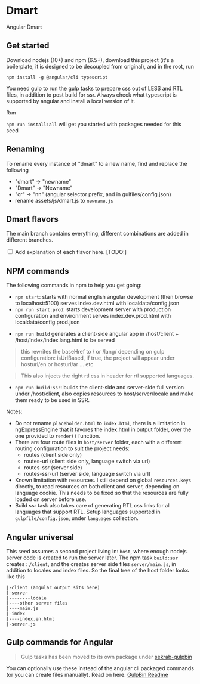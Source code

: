 # Dmart

Angular Dmart

## Get started

Download nodejs (10+) and npm (6.5+), download this project (it's a boilerplate, it is designed to be decoupled from original), and in the root, run 

`npm install -g @angular/cli typescript`

You need gulp to run the gulp tasks to prepare css out of LESS and RTL files, in addition to post build for ssr. Always check what typescript is supported by angular and install a local version of it.

Run

`npm run install:all` will get you started with packages needed for this seed

## Renaming

To rename every instance of "dmart" to a new name, find and replace the following
- "dmart" -> "newname"
- "Dmart" -> "Newname"
- "cr" -> "nn" (angular selector prefix, and in gulfiles/config.json)
- rename assets/js/dmart.js to `newname.js`

## Dmart flavors

The main branch contains everything, different combinations are added in different branches. 


<input type="checkbox"> Add explanation of each flavor here. [TODO:]

<!-- |             | SSR         | URL BASED | RTL
| ----------- | ----------- | --------- |-------
| ssr-url     | ✅         | ✅        |
| ssr         | ✅         |           |
| client-url  |             | ✅       |
| client      |             |            |
| ssr-url-rtl | ✅         | ✅        | ✅
| ssr-rtl     | ✅         |           | ✅
| client-url-rtl  |             | ✅       | ✅
| client-rtl      |             |            | ✅

1. ssr
2. ssr-rtl
3. client-only
4. client-only-rtl

// being url based does not need a lot of work -->

## NPM commands

The following commands in npm to help you get going:

- `npm start`: starts with normal english angular development (then browse to localhost:5100)
    serves index.dev.html with localdata/config.json
- `npm run start:prod`: starts development server with production configuration and environment
    serves index.dev.prod.html with localdata/config.prod.json

<!-- - `npm run network`: starts with 192.168.0.100:5200 as host to test localhost on mobile devices (change host in package.json)
- `npm run network:secure`: starts with normal english angular development, under https (then browse to https://192.168.0.100:5200) This option might need a local certificate to be created. This option needs https for iis to run mockup api. This option never works on Safari. -->

- `npm run build` generates a client-side angular app in /host/client + /host/index/index.lang.html to be served
> this rewrites the baseHref to / or /lang/ depending on gulp configuration: isUrlBased, 
> if true, the project will appear under hosturl/en or hosturl/ar ... etc

> This also injects the right rtl css in header for rtl supported languages.

- `npm run build:ssr`:  builds the client-side and server-side full version under /host/client, also copies resources to host/server/locale and make them ready to be used in SSR. 

Notes:

- Do not rename `placeholder.html` to `index.html`, there is a limitation in ngExpressEngine that it favores the index.html in output folder, over the one provided to `render()` function.
- There are four route files in `host/server` folder, each with a different routing configuration to suit the project needs: 
    - routes (client side only)
    - routes-url (client side only, language switch via url)
    - routes-ssr (server side)
    - routes-ssr-url (server side, language switch via url)
- Known limitation with resources. I still depend on global `resources.keys` directly, to read resources on both client and server, depending on language cookie. This needs to be fixed so that the resources are fully loaded on server before use.
- Build ssr task also takes care of generating RTL css links for all languages that support RTL. Setup languages supported in `gulpfile/config.json`, under `languages` collection.

## Angular universal

This seed assumes a second project living in: `host`, where enough nodejs server code is created to run the server later. The npm task `build:ssr` creates : `/client`, and the creates server side files `server/main.js`, in addition to locales and index files. So the final tree of the host folder looks like this

```
|-client (angular output sits here)
|-server
|--------locale
|----other server files
|----main.js
|-index
|----index.en.html
|-server.js
```

## Gulp commands for Angular

> Gulp tasks has been moved to its own package under [sekrab-gulpbin](https://www.npmjs.com/package/sekrab-gulpbin)

You can optionally use these instead of the angular cli packaged commands (or you can create files manually). Read on here:
[GulpBin Readme](https://github.com/ayyash/gulpbin)


